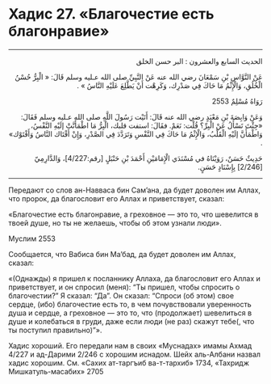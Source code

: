 <h1 class="hadith-header">Хадис 27. «Благочестие есть благонравие» </h1>

<hr>

<p class="arabic-text" dir="rtl">
الحديث السابع والعشرون :
البر حسن الخلق
</p>

<p class="arabic-text" dir="rtl">
عَنْ النَّوَّاسِ بْنِ سَمْعَانَ رضي الله عنه عَنْ النَّبِيِّ صلى الله عـليه وسلم قَالَ:
« الْبِرُّ حُسْنُ الْخُلُقِ، وَالْإِثْمُ مَا حَاكَ فِي صَدْرِك، وَكَرِهْت أَنْ يَطَّلِعَ عَلَيْهِ النَّاسُ » . 
</p>

<p class="arabic-subtext" dir="rtl">
رَوَاهُ مُسْلِمٌ 2553 
</p>

<p class="arabic-text" dir="rtl">
وَعَنْ وَابِصَةَ بْنِ مَعْبَدٍ رضي الله عنه قَالَ:
أَتَيْت رَسُولَ اللَّهِ صلى الله عـليه وسلم فَقَالَ: «جِئْتَ تَسْأَلُ عَنْ الْبِرِّ؟ قُلْت: نَعَمْ. فقَالَ: استفت قلبك، الْبِرُّ مَا اطْمَأَنَّتْ إلَيْهِ النَّفْسُ، وَاطْمَأَنَّ إلَيْهِ الْقَلْبُ، وَالْإِثْمُ مَا حَاكَ فِي النَّفْسِ وَتَرَدَّدَ فِي الصَّدْرِ، وَإِنْ أَفْتَاك النَّاسُ وَأَفْتَوْك» . 
</p>

<p class="arabic-subtext" dir="rtl">
حَدِيثٌ حَسَنٌ، رَوَيْنَاهُ في مُسْنَدَي الْإِمَامَيْنِ أَحْمَدَ بْنِ حَنْبَلٍ [رقم:4/227]، وَالدَّارِمِيّ [2/246] بِإِسْنَادٍ حَسَنٍ.
</p>

<hr>

<p class="russian-text">
Передают со слов ан-Навваса бин Сам’ана, да будет доволен им Аллах, что пророк, да благословит его Аллах и приветствует, сказал: 
</p>

<p class="russian-text">
«Благочестие есть благонравие, а греховное — это то, что шевелится в твоей душе, но ты не желаешь, чтобы об этом узнали люди».
</p>

<p class="russian-subtext">
Муслим 2553
</p>

<p class="russian-text">
Сообщается, что Вабиса бин Ма’бад, да будет доволен им Аллах, сказал: 
</p>

<p class="russian-text">
«(Однажды) я пришел к посланнику Аллаха, да благословит его Аллах и приветствует, и он спросил (меня): “Ты пришел, чтобы спросить о благочестии?” Я сказал: “Да”. Он сказал: “Спроси (об этом) свое сердце, (ибо) благочестие есть то, в чем почувствовали уверенность душа и сердце, а греховное — это то, что (продолжает) шевелиться в душе и колебаться в груди, даже если люди (не раз) скажут тебе(, что ты поступил правильно)”».
</p>

<p class="russian-subtext">
Хадис хороший. Его передали нам в своих «Муснадах» имамы Ахмад 4/227 и ад-Дарими 2/246 с хорошим иснадом. Шейх аль-Албани назвал хадис хорошим. См. «Сахих ат-таргъиб ва-т-тархиб» 1734, «Тахридж Мишкатуль-масабих» 2705
</p>